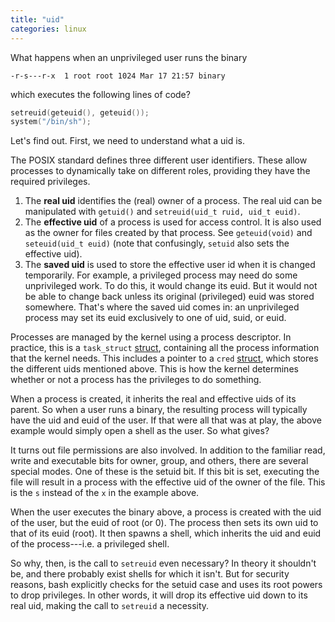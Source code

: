 ```yaml
---
title: "uid"
categories: linux
---
```


What happens when an unprivileged user runs the binary

```
-r-s---r-x  1 root root 1024 Mar 17 21:57 binary
```

which executes the following lines of code?

```c
setreuid(geteuid(), geteuid());
system("/bin/sh");
```

Let's find out. First, we need to understand what a uid is.

The POSIX standard defines three different user identifiers. These allow processes to dynamically take on different roles, providing they have the required privileges.

1. The **real uid** identifies the (real) owner of a process. The real uid can be manipulated with `getuid()` and `setreuid(uid_t ruid, uid_t euid)`.
2. The **effective uid** of a process is used for access control. It is also used as the owner for files created by that process. See `geteuid(void)` and `seteuid(uid_t euid)` (note that confusingly, `setuid` also sets the effective uid).
3. The **saved uid** is used to store the effective user id when it is changed temporarily. For example, a privileged process may need do some unprivileged work. To do this, it would change its euid. But it would not be able to change back unless its original (privileged) euid was stored somewhere. That's where the saved uid comes in: an unprivileged process may set its euid exclusively to one of uid, suid, or euid.

Processes are managed by the kernel using a process descriptor. In practice, this is a `task_struct` [struct](https://github.com/torvalds/linux/blob/8f5fd927c3a7576d57248a2d7a0861c3f2795973/include/linux/sched.h#L524), containing all the process information that the kernel needs. This includes a pointer to a `cred` [struct](https://github.com/torvalds/linux/blob/8f5fd927c3a7576d57248a2d7a0861c3f2795973/include/linux/cred.h#L111), which stores the different uids mentioned above. This is how the kernel determines whether or not a process has the privileges to do something.

When a process is created, it inherits the real and effective uids of its parent. So when a user runs a binary, the resulting process will typically have the uid and euid of the user. If that were all that was at play, the above example would simply open a shell as the user. So what gives?

It turns out file permissions are also involved. In addition to the familiar read, write and executable bits for owner, group, and others, there are several special modes. One of these is the setuid bit. If this bit is set, executing the file will result in a process with the effective uid of the owner of the file. This is the `s` instead of the `x` in the example above.

When the user executes the binary above, a process is created with the uid of the user, but the euid of root (or 0). The process then sets its own uid to that of its euid (root). It then spawns a shell, which inherits the uid and euid of the process---i.e. a privileged shell.

So why, then, is the call to `setreuid` even necessary? In theory it shouldn't be, and there probably exist shells for which it isn't. But for security reasons, bash explicitly checks for the setuid case and uses its root powers to drop privileges. In other words, it will drop its effective uid down to its real uid, making the call to `setreuid` a necessity.
